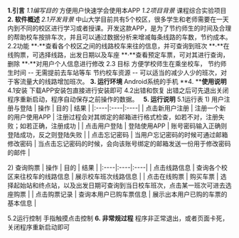 **1.引言**
*1.1编写目的*
	方便用户快速学会使用本APP
*1.2项目背景*
	课程综合实验项目
**2. 软件概述**
*2.1开发背景*
	中山大学目前共有5个校区，很多学生和老师需要在一天内到不同的校区进行学习或者授课。开发这款APP，是为了节约师生的时间及合理的帮助校车按排车次，并且可以通过数据分析来增减每条线路的车数，节约成本。
2.2功能
	**·**查看各个校区之间的线路校车来往的信息，并可查询到班次
	**·**在线购票，可选择线路，出发日期以及车座
	**·**查看预定车票，可对其进行查询，删除
	**·**对用户个人信息进行修改
2.3 目标
	方便学校师生在乘坐校车，
	节约师生时间 -- 无需提前去车站等车
节约校车资源 -- 可以适当的减少人少的班次，对于客流量大的线路增加班次。
**3. 运行环境**
	Android系统的手机
**4. ****使用说明**
4.1安装
	下载APP安装包直接进行安装即可
4.2出错和恢复
	出错之后可先退出关闭程序重新启动，程序自动保存之前操作的数据。  
**5. 运行说明**
5.1运行表
1) 用户注册与登陆
| 操作   | 目的   | 结果   | 
|:----|:----|:----|
| 点击新用户注册   | 注册一个新的用户使用APP   | 注册过程会对其绑定的邮箱进行格式检查，如若不对，注册失败；如若正确，注册成功   | 
| 点击用户登陆   | 登陆使用APP   | 账号密码输入正确则登陆成功，反之则登陆失败   | 
| 点击忘记密码   | 当用户忘记密码的时候可通过邮箱修改密码   | 当点击忘记密码的时候，会向该账号绑定的邮箱发送一份用于修改密码的邮件   | 


2) 查询购票
| 操作   | 目的   | 结果   | 
|:----|:----|:----|
| 点击线路信息   | 查询各个校区来往校车的线路信息   | 展示校车班次线路信息   | 
| 点击在线购票   | 购买车票   | 选择起始站和终点站，以及出发日期可查询到当日校车班次，点击某一班次可进去选座购票   | 
| 点击购票记录   | 查询本用户已购车票信息   | 展示出本用户已购的车票的基本信息   | 


5.2运行控制
	手指触摸点击控制
**6. 非常规过程**
	程序非正常退出，或者页面卡死，关闭程序重新启动即可


